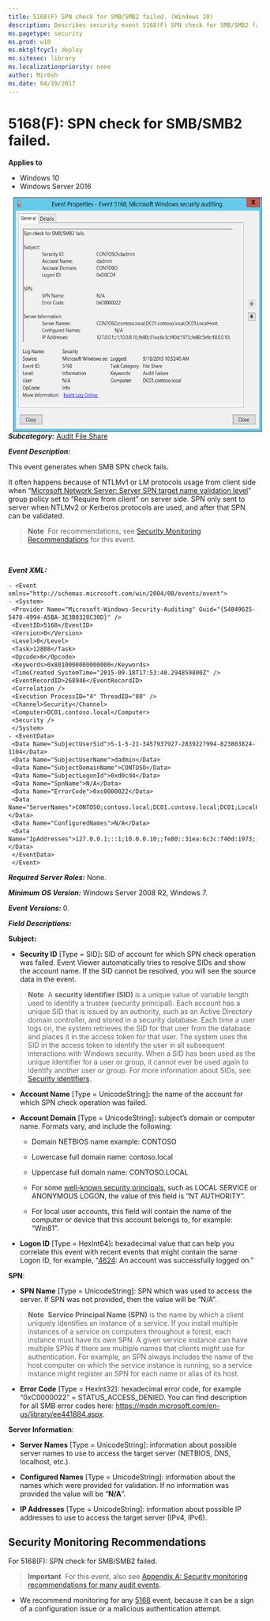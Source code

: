 ```yaml
---
title: 5168(F) SPN check for SMB/SMB2 failed. (Windows 10)
description: Describes security event 5168(F) SPN check for SMB/SMB2 failed.
ms.pagetype: security
ms.prod: w10
ms.mktglfcycl: deploy
ms.sitesec: library
ms.localizationpriority: none
author: Mir0sh
ms.date: 04/19/2017
---
```


# 5168(F): SPN check for SMB/SMB2 failed.

**Applies to**
-   Windows 10
-   Windows Server 2016


<img src="images/event-5168.png" alt="Event 5168 illustration" width="575" height="474" hspace="10" align="left" />

***Subcategory:***&nbsp;[Audit File Share](audit-file-share.md)

***Event Description:***

This event generates when SMB SPN check fails.

It often happens because of NTLMv1 or LM protocols usage from client side when “[Microsoft Network Server: Server SPN target name validation level](https://technet.microsoft.com/library/jj852272.aspx)” group policy set to “Require from client” on server side. SPN only sent to server when NTLMv2 or Kerberos protocols are used, and after that SPN can be validated.

> **Note**&nbsp;&nbsp;For recommendations, see [Security Monitoring Recommendations](#security-monitoring-recommendations) for this event.

<br clear="all">

***Event XML:***
```
- <Event xmlns="http://schemas.microsoft.com/win/2004/08/events/event">
- <System>
 <Provider Name="Microsoft-Windows-Security-Auditing" Guid="{54849625-5478-4994-A5BA-3E3B0328C30D}" /> 
 <EventID>5168</EventID> 
 <Version>0</Version> 
 <Level>0</Level> 
 <Task>12808</Task> 
 <Opcode>0</Opcode> 
 <Keywords>0x8010000000000000</Keywords> 
 <TimeCreated SystemTime="2015-09-18T17:53:40.294859800Z" /> 
 <EventRecordID>268946</EventRecordID> 
 <Correlation /> 
 <Execution ProcessID="4" ThreadID="80" /> 
 <Channel>Security</Channel> 
 <Computer>DC01.contoso.local</Computer> 
 <Security /> 
 </System>
- <EventData>
 <Data Name="SubjectUserSid">S-1-5-21-3457937927-2839227994-823803824-1104</Data> 
 <Data Name="SubjectUserName">dadmin</Data> 
 <Data Name="SubjectDomainName">CONTOSO</Data> 
 <Data Name="SubjectLogonId">0xd0cd4</Data> 
 <Data Name="SpnName">N/A</Data> 
 <Data Name="ErrorCode">0xc0000022</Data> 
 <Data Name="ServerNames">CONTOSO;contoso.local;DC01.contoso.local;DC01;LocalHost;</Data> 
 <Data Name="ConfiguredNames">N/A</Data> 
 <Data Name="IpAddresses">127.0.0.1;::1;10.0.0.10;;fe80::31ea:6c3c:f40d:1973;;fe80::5efe:10.0.0.10;</Data> 
 </EventData>
 </Event>

```

***Required Server Roles:*** None.

***Minimum OS Version:*** Windows Server 2008 R2, Windows 7.

***Event Versions:*** 0.

***Field Descriptions:***

**Subject:**

-   **Security ID** \[Type = SID\]**:** SID of account for which SPN check operation was failed. Event Viewer automatically tries to resolve SIDs and show the account name. If the SID cannot be resolved, you will see the source data in the event.

> **Note**&nbsp;&nbsp;A **security identifier (SID)** is a unique value of variable length used to identify a trustee (security principal). Each account has a unique SID that is issued by an authority, such as an Active Directory domain controller, and stored in a security database. Each time a user logs on, the system retrieves the SID for that user from the database and places it in the access token for that user. The system uses the SID in the access token to identify the user in all subsequent interactions with Windows security. When a SID has been used as the unique identifier for a user or group, it cannot ever be used again to identify another user or group. For more information about SIDs, see [Security identifiers](/windows/access-protection/access-control/security-identifiers).

-   **Account Name** \[Type = UnicodeString\]**:** the name of the account for which SPN check operation was failed.

-   **Account Domain** \[Type = UnicodeString\]**:** subject’s domain or computer name. Formats vary, and include the following:

    -   Domain NETBIOS name example: CONTOSO

    -   Lowercase full domain name: contoso.local

    -   Uppercase full domain name: CONTOSO.LOCAL

    -   For some [well-known security principals](https://support.microsoft.com/en-us/kb/243330), such as LOCAL SERVICE or ANONYMOUS LOGON, the value of this field is “NT AUTHORITY”.

    -   For local user accounts, this field will contain the name of the computer or device that this account belongs to, for example: “Win81”.

-   **Logon ID** \[Type = HexInt64\]**:** hexadecimal value that can help you correlate this event with recent events that might contain the same Logon ID, for example, “[4624](event-4624.md): An account was successfully logged on.”

**SPN**:

-   **SPN Name** \[Type = UnicodeString\]: SPN which was used to access the server. If SPN was not provided, then the value will be “N/A”.

> **Note**&nbsp;&nbsp;**Service Principal Name (SPN)** is the name by which a client uniquely identifies an instance of a service. If you install multiple instances of a service on computers throughout a forest, each instance must have its own SPN. A given service instance can have multiple SPNs if there are multiple names that clients might use for authentication. For example, an SPN always includes the name of the host computer on which the service instance is running, so a service instance might register an SPN for each name or alias of its host.

-   **Error Code** \[Type = HexInt32\]: hexadecimal error code, for example “0xC0000022” = STATUS\_ACCESS\_DENIED. You can find description for all SMB error codes here: <https://msdn.microsoft.com/en-us/library/ee441884.aspx>.

**Server Information**:

-   **Server Names** \[Type = UnicodeString\]: information about possible server names to use to access the target server (NETBIOS, DNS, localhost, etc.).

-   **Configured Names** \[Type = UnicodeString\]: information about the names which were provided for validation. If no information was provided the value will be “**N/A**”.

-   **IP Addresses** \[Type = UnicodeString\]: information about possible IP addresses to use to access the target server (IPv4, IPv6).

## Security Monitoring Recommendations

For 5168(F): SPN check for SMB/SMB2 failed.

> **Important**&nbsp;&nbsp;For this event, also see [Appendix A: Security monitoring recommendations for many audit events](appendix-a-security-monitoring-recommendations-for-many-audit-events.md).

-   We recommend monitoring for any [5168](event-5168.md) event, because it can be a sign of a configuration issue or a malicious authentication attempt.

